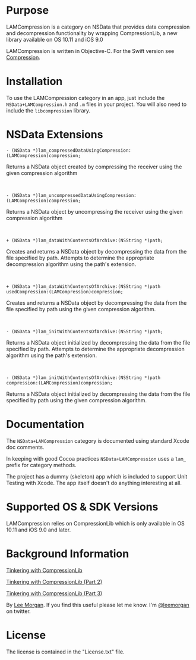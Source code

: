Purpose
=====
LAMCompression is a category on NSData that provides data compression and decompression functionality by wrapping CompressionLib, a new library available on OS 10.11 and iOS 9.0

LAMCompression is written in Objective-C. For the Swift version see [Compression](https://github.com/leemorgan/NSData-Compression).

Installation
=====
To use the LAMCompression category in an app, just include the `NSData+LAMCompression.h` and `.m` files in your project. You will also need to include the `libcompression` library.

NSData Extensions
=====

    - (NSData *)lam_compressedDataUsingCompression:(LAMCompression)compression;
Returns a NSData object created by compressing the receiver using the given compression algorithm

<br>

    - (NSData *)lam_uncompressedDataUsingCompression:(LAMCompression)compression;
Returns a NSData object by uncompressing the receiver using the given compression algorithm

<br>

    + (NSData *)lam_dataWithContentsOfArchive:(NSString *)path;
Creates and returns a NSData object by decompressing the data from the file specified by path. Attempts to determine the appropriate decompression algorithm using the path's extension.

<br>

    + (NSData *)lam_dataWithContentsOfArchive:(NSString *)path usedCompression:(LAMCompression)compression;
Creates and returns a NSData object by decompressing the data from the file specified by path using the given compression algorithm.

<br>

    - (NSData *)lam_initWithContentsOfArchive:(NSString *)path;
Returns a NSData object initialized by decompressing the data from the file specified by path. Attempts to determine the appropriate decompression algorithm using the path's extension.

<br>

    - (NSData *)lam_initWithContentsOfArchive:(NSString *)path compression:(LAMCompression)compression;
Returns a NSData object initialized by decompressing the data from the file specified by path using the given compression algorithm.


Documentation
=====
The `NSData+LAMCompression` category is documented using standard Xcode doc comments.

In keeping with good Cocoa practices `NSData+LAMCompression` uses a `lam_` prefix for category methods.

The project has a dummy (skeleton) app which is included to support Unit Testing with Xcode. The app itself doesn't do anything interesting at all.


Supported OS & SDK Versions
=====
LAMCompression relies on CompressionLib which is only available in OS 10.11 and iOS 9.0 and later.


Background Information
=====

[Tinkering with CompressionLib](http://blog.shiftybit.net/tinkering-with-compressionlib/)

[Tinkering with CompressionLib (Part 2)](http://blog.shiftybit.net/tinkering-with-compressionlib-part-2)

[Tinkering with CompressionLib (Part 3)](http://blog.shiftybit.net/tinkering-with-compressionlib-part-3)

By [Lee Morgan](http://shiftybit.net). If you find this useful please let me know. I'm [@leemorgan](https://twitter.com/leemorgan) on twitter.


License
=====
The license is contained in the "License.txt" file.

